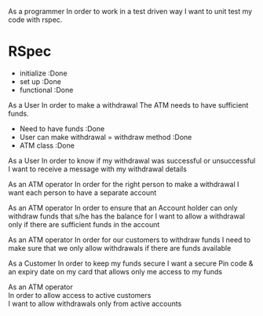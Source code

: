 As a programmer
In order to work in a test driven way
I want to unit test my code with rspec.

# RSpec
- initialize :Done
- set up :Done
- functional :Done


As a User
In order to make a withdrawal
The ATM needs to have sufficient funds.

- Need to have funds :Done
- User can make withdrawal = withdraw method :Done
- ATM class :Done

As a User 
In order to know if my withdrawal was successful or unsuccessful
I want to receive a message with my withdrawal details


As an ATM operator 
In order for the right person to make a withdrawal
I want each person to have a separate account


As an ATM operator
In order to ensure that an Account holder can only withdraw funds that s/he has the balance for
I want to allow a withdrawal only if there are sufficient funds in the account

As an ATM operator
In order for our customers to withdraw funds
I need to make sure that we only allow withdrawals if there are funds available

As a Customer 
In order to keep my funds secure
I want a secure Pin code & an expiry date on my card that allows only me access to my funds

As an ATM operator             
In order to allow access to active customers             
I want to allow withdrawals only from active accounts




